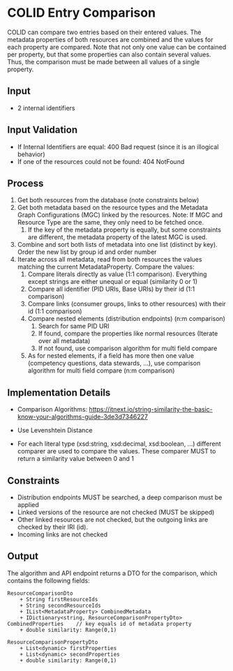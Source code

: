 # COLID Entry Comparison

COLID can compare two entries based on their entered values. The metadata properties of both resources are combined and the values for each property are compared. Note that not only one value can be contained per property, but that some properties can also contain several values. Thus, the comparison must be made between all values of a single property.

## Input

* 2 internal identifiers

## Input Validation 

* If Internal Identifiers are equal: 400 Bad request (since it is an illogical behavior)
* If one of the resources could not be found: 404 NotFound

## Process

1. Get both resources from the database (note constraints below) 
1. Get both metadata based on the resource types and the Metadata Graph Configurations (MGC) linked by the resources. Note: If MGC and Resource Type are the same, they only need to be fetched once. 
    1. If the key of the metadata property is equally, but some constraints are different, the metadata property of the latest MGC is used.
1. Combine and sort both lists of metadata into one list (distinct by key). Order the new list by group id and order number
1. Iterate across all metadata, read from both resources the values matching the current MetadataProperty. Compare the values:
    1. Compare literals directly as value (1:1 comparison). Everything except strings are either unequal or equal (similarity 0 or 1)
    1. Compare all identifier (PID URIs, Base URIs) by their id (1:1 comparison)
    1. Compare links (consumer groups, links to other resources) with their id (1:1 comparison)
    1. Compare nested elements (distribution endpoints)  (n:m comparison)
        1. Search for same PID URI
        1. If found, compare the properties like normal resources (Iterate over all metadata)
        1. If not found, use comparison algorithm for multi field compare
    1. As for nested elements, if a field has more then one value (competency questions, data stewards, ...), use comparison algorithm for multi field compare (n:m comparison)

## Implementation Details

* Comparison Algorithms: https://itnext.io/string-similarity-the-basic-know-your-algorithms-guide-3de3d7346227
* Use Levenshtein Distance

* For each literal type (xsd:string, xsd:decimal, xsd:boolean, ...) different comparer are used to compare the values. These comparer MUST to return a similarity value between 0 and 1

## Constraints

* Distribution endpoints MUST be searched, a deep comparison must be applied 
* Linked versions of the resource are not checked (MUST be skipped)
* Other linked resources are not checked, but the outgoing links are checked by their IRI (id).
* Incoming links are not checked

## Output

The algorithm and API endpoint returns a DTO for the comparison, which contains the following fields:
```
ResourceComparisonDto
    + String firstResourceIds
    + String secondResourceIds
    + IList<MetadataProperty> CombinedMetadata
    + IDictionary<string, ResourceComparisonPropertyDto> CombinedProperties    // key equals id of metadata property
    + double similarity: Range(0,1)
```

```
ResourceComparisonPropertyDto
    + List<dynamic> firstProperties
    + List<dynamic> secondProperties
    + double similarity: Range(0,1)
```
